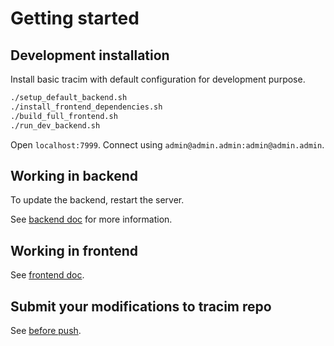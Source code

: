 # Getting started

## Development installation

Install basic tracim with default configuration for development purpose.

```bash
./setup_default_backend.sh
./install_frontend_dependencies.sh
./build_full_frontend.sh
./run_dev_backend.sh
```

Open `localhost:7999`.
Connect using `admin@admin.admin:admin@admin.admin`.

## Working in backend

To update the backend, restart the server.

See [backend doc](/docs/development/backend_build.md) for more information.

## Working in frontend

See [frontend doc](/docs/development/frontend_build.md).

## Submit your modifications to tracim repo

See [before push](/docs/development/before_push.md).
